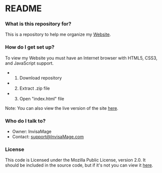 # README #

### What is this repository for? ###

This is a repository to help me organize my [Website](http://invisamage.cf/).

### How do I get set up? ###

To view my Website you must have an Internet browser with HTML5, CSS3, and JavaScript support.

* 1) Download repository
* 2) Extract .zip file
* 3) Open "index.html" file

Note: You can also view the live version of the site [here](http://invisamage.com/).

### Who do I talk to? ###

* Owner: InvisaMage
* Contact: [support@InvisaMage.com](mailto:support@InvisaMage.com)

### License ###

This code is Licensed under the Mozilla Public License, version 2.0. It should be included in the source code, but if it's not you can view it [here](http://mozilla.org/MPL/2.0/).
